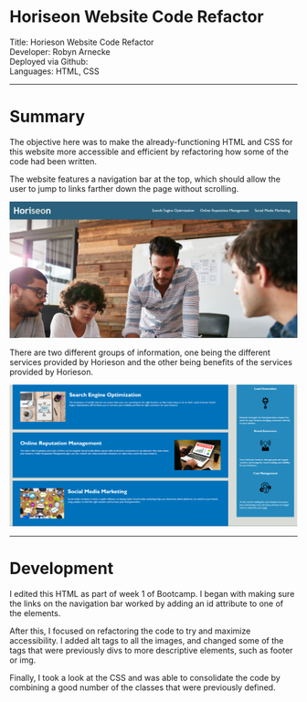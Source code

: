# Horiseon Website Code Refactor

Title: Horieson Website Code Refactor  
Developer: Robyn Arnecke  
Deployed via Github:   
Languages: HTML, CSS   

---

# Summary

The objective here was to make the already-functioning HTML and CSS for this website more accessible and efficient by refactoring how some of the code had been written. 

The website features a navigation bar at the top, which should allow the user to jump to links farther down the page without scrolling. 

![This is a picture of the site featuring the navigation bar.](/assets/images/nav-bar-example.png)

There are two different groups of information, one being the different services provided by Horieson and the other being benefits of the services provided by Horieson. 

![This is a picture of the two groups of information and the way they are differently styled.](/assets/images/info-example.png)

---

# Development

I edited this HTML as part of week 1 of Bootcamp. I began with making sure the links on the navigation bar worked by adding an id attribute to one of the elements. 

After this, I focused on refactoring the code to try and maximize accessibility. I added alt tags to all the images, and changed some of the tags that were previously divs to more descriptive elements, such as footer or img. 

Finally, I took a look at the CSS and was able to consolidate the code by combining a good number of the classes that were previously defined. 
